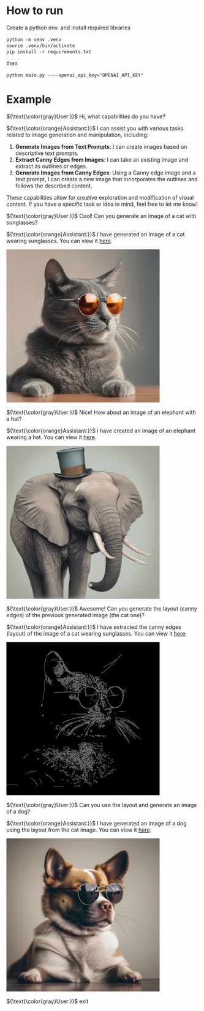 # How to run

Create a python env. and install required libraries
```
python -m venv .venv
source .venv/bin/activate
pip install -r requirements.txt
```

then
```
python main.py ----openai_api_key="OPENAI_API_KEY"
```

# Example

${\text{\color{gray}User:}}$ Hi, what capabilities do you have?

${\text{\color{orange}Assistant:}}$ I can assist you with various tasks related to image generation and manipulation, including:
1. **Generate Images from Text Prompts**: I can create images based on descriptive text prompts.
2. **Extract Canny Edges from Images**: I can take an existing image and extract its outlines or edges.
3. **Generate Images from Canny Edges**: Using a Canny edge image and a text prompt, I can create a new image that incorporates the outlines and follows the described content.

These capabilities allow for creative exploration and modification of visual content. If you have a specific task or idea in mind, feel free to let me know!

${\text{\color{gray}User:}}$ Cool! Can you generate an image of a cat with sunglasses?

${\text{\color{orange}Assistant:}}$ I have generated an image of a cat wearing sunglasses. You can view it [here](images/a%20cat%20wearing%20sunglasses_1744047920.350298.png).

<img src="./images/a%20cat%20wearing%20sunglasses_1744047920.350298.png" alt="a cat wearing sunglasses" width=400 />

${\text{\color{gray}User:}}$ Nice! How about an image of an elephant with a hat?

${\text{\color{orange}Assistant:}}$ I have created an image of an elephant wearing a hat. You can view it [here](images/an%20elephant%20wearing%20a%20hat_1744047954.8751402.png).

<img src="images/an%20elephant%20wearing%20a%20hat_1744047954.8751402.png" alt="an elephant wearing a hat" width=400 />

${\text{\color{gray}User:}}$ Awesome! Can you generate the layout (canny edges) of the previous generated image (the cat one)?

${\text{\color{orange}Assistant:}}$ I have extracted the canny edges (layout) of the image of a cat wearing sunglasses. You can view it [here](images/a%20cat%20wearing%20sunglasses_1744047920_canny.png).

<img src="images/a%20cat%20wearing%20sunglasses_1744047920_canny.png" alt="a cat wearing sunglasses" width=400 />

${\text{\color{gray}User:}}$ Can you use the layout and generate an image of a dog?

${\text{\color{orange}Assistant:}}$ I have generated an image of a dog using the layout from the cat image. You can view it [here](images/a%20dog_controlnet_1744048021.6299403.png).

<img src="images/a%20dog_controlnet_1744048021.6299403.png" alt="a dog" width=400 />

${\text{\color{gray}User:}}$ exit
